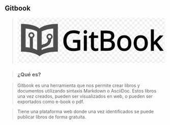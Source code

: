 ## Gitbook 

> ![](../../imagenes/1.PNG)

> ### ¿Qué es?  


> Gitbook es una herramienta que nos permite crear libros y
documentos utilizando sintaxis Markdown o AsciiDoc. Estos
libros una vez creados, pueden ser visualizados en web, o
pueden ser exportados como e-book o pdf.

> Tiene una plataforma web donde una vez identificados se puede publicar libros de forma gratuita.